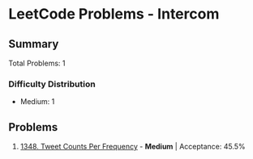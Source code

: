 # LeetCode Problems - Intercom

## Summary
Total Problems: 1

### Difficulty Distribution

- Medium: 1

## Problems

1. [1348. Tweet Counts Per Frequency](https://leetcode.com/problems/tweet-counts-per-frequency/) - **Medium** | Acceptance: 45.5%